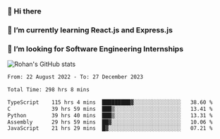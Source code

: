 ### 👋 Hi there 

<!--
**rohznmdev/rohznmdev** is a ✨ _special_ ✨ repository because its `README.md` (this file) appears on your GitHub profile.

Here are some ideas to get you started:

- 🔭 I’m currently working on ...
- 🌱 I’m currently learning Ruby and Ruby on Rails
- 👯 I’m looking to collaborate on ...
- 🤔 I’m looking for help with ...
- 💬 Ask me about ...
- 📫 How to reach me: ...
- 😄 Pronouns: ...
- ⚡ Fun fact: ...
-->
### 🌱 I’m currently learning React.js and Express.js
### 🤔 I’m looking for Software Engineering Internships
![Rohan's GitHub stats](https://github-readme-stats.vercel.app/api?username=rohznmdev&theme=dark&show_icons=true)

<!--START_SECTION:waka-->

```txt
From: 22 August 2022 - To: 27 December 2023

Total Time: 298 hrs 8 mins

TypeScript    115 hrs 4 mins  █████████▓░░░░░░░░░░░░░░░   38.60 %
C             39 hrs 59 mins  ███▒░░░░░░░░░░░░░░░░░░░░░   13.41 %
Python        39 hrs 40 mins  ███▒░░░░░░░░░░░░░░░░░░░░░   13.31 %
Assembly      29 hrs 59 mins  ██▓░░░░░░░░░░░░░░░░░░░░░░   10.06 %
JavaScript    21 hrs 29 mins  █▓░░░░░░░░░░░░░░░░░░░░░░░   07.21 %
```

<!--END_SECTION:waka-->
